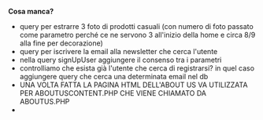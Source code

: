 **Cosa manca?**
- query per estrarre 3 foto di prodotti casuali (con numero di foto passato come parametro perché ce ne servono 3 all'inizio della home e circa 8/9 alla fine per decorazione)
- query per iscrivere la email alla newsletter che cerca l'utente 
- nella query signUpUser aggiungere il consenso tra i parametri
- controlliamo che esista già l'utente che cerca di registrarsi? in quel caso aggiungere query che cerca una determinata email nel db 
- UNA VOLTA FATTA LA PAGINA HTML DELL'ABOUT US VA UTILIZZATA PER ABOUTUSCONTENT.PHP CHE VIENE CHIAMATO DA ABOUTUS.PHP
-

